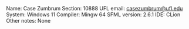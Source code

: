 Name: Case Zumbrum
Section: 10888
UFL email: casezumbrum@ufl.edu
System: Windows 11
Compiler: Mingw 64
SFML version: 2.6.1
IDE: CLion
Other notes: None
